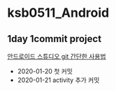 # ksb0511_Android
1day 1commit project
-------------------------------------
[안드로이드 스튜디오 git 간단한 사용법](https://github.com/ksb0511/ksb0511_Android.wiki.git)

- 2020-01-20 첫 커밋
- 2020-01-21 activity 추가 커밋
